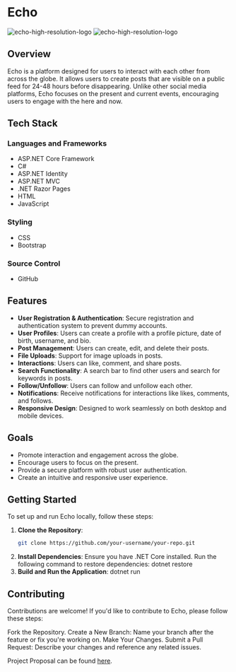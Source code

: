 # Echo

![echo-high-resolution-logo](https://github.com/MatthewM5293/Matthew-Munoz-Ramirez-Capstone/assets/98625233/06b9aebe-342e-49a5-90db-8d5774e30608)
![echo-high-resolution-logo](https://github.com/MatthewM5293/Matthew-Munoz-Ramirez-Capstone/assets/98625233/06b9aebe-342e-49a5-90db-8d5774e30608)


## Overview
Echo is a platform designed for users to interact with each other from across the globe. It allows users to create posts that are visible on a public feed for 24-48 hours before disappearing. Unlike other social media platforms, Echo focuses on the present and current events, encouraging users to engage with the here and now.

## Tech Stack
### Languages and Frameworks
- ASP.NET Core Framework
- C#
- ASP.NET Identity
- ASP.NET MVC
- .NET Razor Pages
- HTML
- JavaScript

### Styling
- CSS
- Bootstrap

### Source Control
- GitHub

## Features
- **User Registration & Authentication**: Secure registration and authentication system to prevent dummy accounts.
- **User Profiles**: Users can create a profile with a profile picture, date of birth, username, and bio.
- **Post Management**: Users can create, edit, and delete their posts.
- **File Uploads**: Support for image uploads in posts.
- **Interactions**: Users can like, comment, and share posts.
- **Search Functionality**: A search bar to find other users and search for keywords in posts.
- **Follow/Unfollow**: Users can follow and unfollow each other.
- **Notifications**: Receive notifications for interactions like likes, comments, and follows.
- **Responsive Design**: Designed to work seamlessly on both desktop and mobile devices.

## Goals
- Promote interaction and engagement across the globe.
- Encourage users to focus on the present.
- Provide a secure platform with robust user authentication.
- Create an intuitive and responsive user experience.

## Getting Started
To set up and run Echo locally, follow these steps:

1. **Clone the Repository**:
   ```bash
   git clone https://github.com/your-username/your-repo.git

2. **Install Dependencies**:
Ensure you have .NET Core installed. Run the following command to restore dependencies:
  dotnet restore
3. **Build and Run the Application**:
  dotnet run

## Contributing
Contributions are welcome! If you'd like to contribute to Echo, please follow these steps:

Fork the Repository.
Create a New Branch: Name your branch after the feature or fix you're working on.
Make Your Changes.
Submit a Pull Request: Describe your changes and reference any related issues.



Project Proposal can be found [here](https://docs.google.com/document/d/1l50Rgaw3SoyY0OYFfwPi3vEt_3WnJXJ02Mse5U4Sv4g/edit?usp=sharing).


